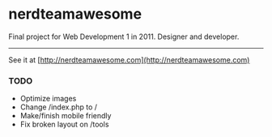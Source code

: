 # nerdteamawesome
Final project for Web Development 1 in 2011. Designer and developer.

---

See it at [http://nerdteamawesome.com](http://nerdteamawesome.com)

### TODO
- Optimize images
- Change /index.php to /
- Make/finish mobile friendly
- Fix broken layout on /tools
